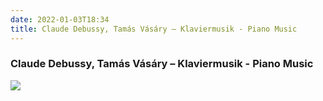 ```yaml
---
date: 2022-01-03T18:34
title: Claude Debussy, Tamás Vásáry – Klaviermusik - Piano Music
---
```

### Claude Debussy, Tamás Vásáry – Klaviermusik - Piano Music
[![](https://img.discogs.com/R-ilXgyFRhO16o6Ny-qwBLH2EF8=/fit-in/600x588/filters:strip_icc():format(jpeg):mode_rgb():quality(90)/discogs-images/R-3953510-1350352538-7228.jpeg.jpg)][1] 

[1]: https://www.discogs.com/release/3953510

